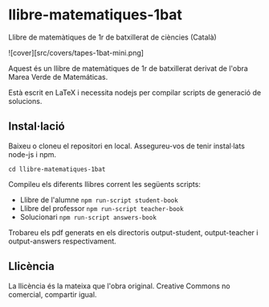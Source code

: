 # llibre-matematiques-1bat
Llibre de matemàtiques de 1r de batxillerat de ciències (Català)

![cover][src/covers/tapes-1bat-mini.png]

Aquest és un llibre de matemàtiques de 1r de batxillerat derivat de l'obra Marea Verde de Matemáticas.

Està escrit en LaTeX i necessita nodejs per compilar scripts de generació de solucions.

## Instal·lació

Baixeu o cloneu el repositori en local. Assegureu-vos de tenir instal·lats node-js i npm.

`cd llibre-matematiques-1bat`

Compileu els diferents llibres corrent les següents scripts:
- Llibre de l'alumne `npm run-script student-book`
- Llibre del professor `npm run-script teacher-book`
- Solucionari `npm run-script answers-book`

Trobareu els pdf generats en els directoris output-student, output-teacher i output-answers respectivament.
 
## Llicència
La llicència és la mateixa que l'obra original. Creative Commons no comercial, compartir igual.

